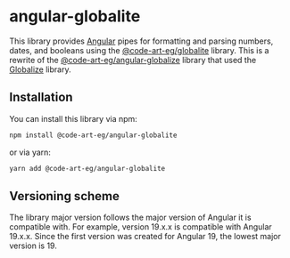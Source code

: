 # angular-globalite

This library provides [Angular](https://angular.dev/) pipes for formatting and parsing numbers, dates, and booleans using the [@code-art-eg/globalite](https://github.com/code-art-eg/globalite) library.
This is a rewrite of the [@code-art-eg/angular-globalize](https://github.com/code-art-eg/angular-globalize) library that used the [Globalize](https://github.com/globalizejs/globalize) library.

## Installation

You can install this library via npm:

```bash
npm install @code-art-eg/angular-globalite
```

or via yarn:

```bash
yarn add @code-art-eg/angular-globalite
```

## Versioning scheme

The library major version follows the major version of Angular it is compatible with. For example, version 19.x.x is compatible with Angular 19.x.x.
Since the first version was created for Angular 19, the lowest major version is 19.
